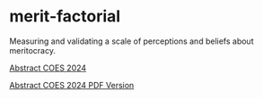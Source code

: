 # merit-factorial
Measuring and validating a scale of perceptions and beliefs about meritocracy.


[Abstract COES 2024](https://educacion-meritocracia.github.io/merit-factorial/conferences/coes/extended-abstract.html)

[Abstract COES 2024 PDF Version](https://educacion-meritocracia.github.io/merit-factorial/conferences/coes/abstract-pdf.pdf)
